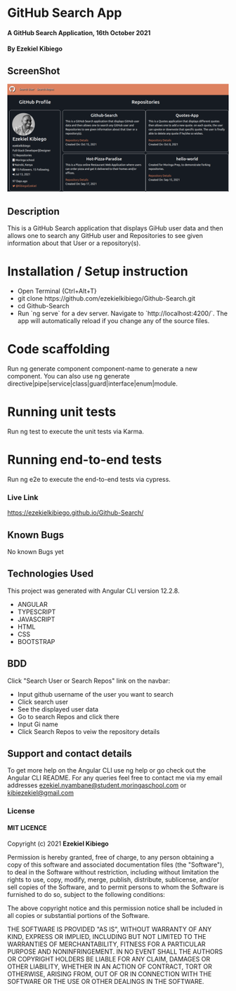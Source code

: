 # GitHub Search App
#### A GitHub Search Application, 16th October 2021
#### By **Ezekiel Kibiego**

## ScreenShot
<img src="src/assets/Screenshot.png">

## Description
This is a GitHub Search application that displays GiHub user data and then allows one to search any GitHub user and Repositories to see given information about that User or a repository(s).

# Installation / Setup instruction

<ul>
<li>Open Terminal {Ctrl+Alt+T}</li>
<li>git clone https://github.com/ezekielkibiego/Github-Search.git</li>
<li>cd Github-Search </li>
<li> Run `ng serve` for a dev server. Navigate to `http://localhost:4200/`. The app will automatically reload if you change any of the source files.</li>
</ul>

# Code scaffolding
Run ng generate component component-name to generate a new component. You can also use ng generate directive|pipe|service|class|guard|interface|enum|module.


# Running unit tests
Run ng test to execute the unit tests via Karma.

# Running end-to-end tests
Run ng e2e to execute the end-to-end tests via cypress.

### Live Link
https://ezekielkibiego.github.io/Github-Search/

## Known Bugs

No known Bugs yet

## Technologies Used

This project was generated with Angular CLI version 12.2.8.


<ul>
<li>ANGULAR</li>
<li>TYPESCRIPT</li>
<li>JAVASCRIPT</li>
<li>HTML</li>
<li>CSS</li>
<li>BOOTSTRAP</li>
</ul>

## BDD
Click "Search User or Search Repos" link on the navbar:

<ul>
<li>Input github username of the user you want to search</li>
<li>Click search user</li>
<li>See the displayed user data</li>
<li>Go to search Repos and click there</li>
<li>Input Gi name</li>
<li>Click Search Repos to veiw the repository details</li>
</ul>

## Support and contact details
To get more help on the Angular CLI use ng help or go check out the Angular CLI README. For any queries feel free to contact me via my email addresses ezekiel.nyambane@student.moringaschool.com or kibiezekiel@gmail.com
### License

 #### MIT LICENCE

Copyright (c) 2021 **Ezekiel Kibiego**


Permission is hereby granted, free of charge, to any person obtaining a copy
of this software and associated documentation files (the "Software"), to deal
in the Software without restriction, including without limitation the rights
to use, copy, modify, merge, publish, distribute, sublicense, and/or sell
copies of the Software, and to permit persons to whom the Software is
furnished to do so, subject to the following conditions:

The above copyright notice and this permission notice shall be included in all
copies or substantial portions of the Software.

THE SOFTWARE IS PROVIDED "AS IS", WITHOUT WARRANTY OF ANY KIND, EXPRESS OR
IMPLIED, INCLUDING BUT NOT LIMITED TO THE WARRANTIES OF MERCHANTABILITY,
FITNESS FOR A PARTICULAR PURPOSE AND NONINFRINGEMENT. IN NO EVENT SHALL THE
AUTHORS OR COPYRIGHT HOLDERS BE LIABLE FOR ANY CLAIM, DAMAGES OR OTHER
LIABILITY, WHETHER IN AN ACTION OF CONTRACT, TORT OR OTHERWISE, ARISING FROM,
OUT OF OR IN CONNECTION WITH THE SOFTWARE OR THE USE OR OTHER DEALINGS IN THE
SOFTWARE.
  
